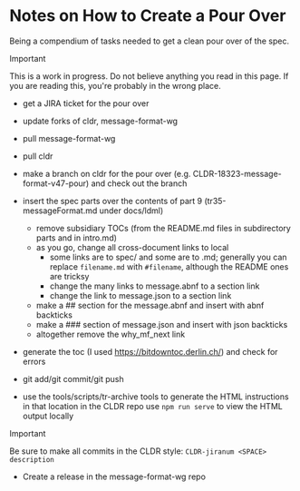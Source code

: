 # Notes on How to Create a Pour Over

Being a compendium of tasks needed to get a clean pour over of the spec.

> [!IMPORTANT]
> This is a work in progress. Do not believe anything you read in this page.
> If you are reading this, you're probably in the wrong place.

- get a JIRA ticket for the pour over
- update forks of cldr, message-format-wg
- pull message-format-wg
- pull cldr
- make a branch on cldr for the pour over (e.g. CLDR-18323-message-format-v47-pour) and check out the branch
- insert the spec parts over the contents of part 9 (tr35-messageFormat.md under docs/ldml)
   - remove subsidiary TOCs (from the README.md files in subdirectory parts and in intro.md)
   - as you go, change all cross-document links to local
      - some links are to spec/ and some are to <document>.md;
        generally you can replace `filename.md` with `#filename`, although the README ones are tricksy
      - change the many links to message.abnf to a section link
      - change the link to message.json to a section link
   - make a ## section for the message.abnf and insert with abnf backticks
   - make a ### section of message.json and insert with json backticks
   - altogether remove the why_mf_next link
- generate the toc (I used https://bitdowntoc.derlin.ch/) and check for errors

- git add/git commit/git push
- use the tools/scripts/tr-archive tools to generate the HTML
  instructions in that location in the CLDR repo
  use `npm run serve` to view the HTML output locally

> [!IMPORTANT]
> Be sure to make all commits in the CLDR style:
> `CLDR-jiranum <SPACE> description`



- Create a release in the message-format-wg repo
